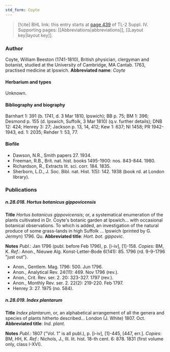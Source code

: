 ```yaml
---
std_form: Coyte
---
```


> [!cite] BHL link: this entry starts at [page 439](https://www.biodiversitylibrary.org/page/33266116) of TL-2 Suppl. IV.
> Supporting pages: [[Abbreviations|abbreviations]], [[Layout key|layout key]].

### Author

Coyte, William Beeston (1741-1810), British physician, clergyman and botanist, studied at the University of Cambridge, MA Cantab. 1763, practised medicine at Ipswich. 
**Abbreviated name**: *Coyte*

#### Herbarium and types

Unknown.

#### Bibliography and biography

Barnhart 1: 391 (b. 1741, d. 3 Mar 1810, Ipswich); BB p. 75; BM 1: 396; Desmond p. 155 (d. Ipswich, Suffolk, 3 Mar 1810) (q.v. further details); DNB 12: 424; Henrey 3: 27; Jackson p. 13, 14, 412; Kew 1: 637; NI 1458; PR 1942-1943, ed. 1: 2035; Rehder 1: 53, 77.

#### Biofile

- Dawson, N.R., Smith papers 27. 1934.
- Freeman, R.B., Brit. nat. hist. books 1495-1900: nos. 843-844. 1980.
- Richardson, R., Extracts lit. sci. corr. 184. 1835.
- Sherborn, L.D., J. Soc. Bibl. nat. Hist. 1(5): 142. 1938 (book rd. at London library).

### Publications

##### n.28.018. Hortus botanicus gippovicensis

**Title**
*Hortus botanicus gippovicensis*; or, a systematical enumeration of the plants cultivated in Dr. Coyte's botanic garden at Ipswich... with occasional botanical observations. To which is added, an investigation of the natural produce of some grass-lands in high Suffolk ... Ipswich (printed by G. Jermyn) 1796. Qu.
**Abbreviated title**: *Hort. bot. gippovic.*

**Notes**
*Publ*.: Jan 1796 (publ. before Feb 1796), p. \[i-iv\], \[1\]-158. *Copies*: BM, K.
*Ref*.: Anon., Nieuwe Alg. Konst-Letter-Bode 6(141): 85. 1796 (rd. 9-9-1796 "just out").
- Anon., Gentlem. Mag. 1796: 500. Jun 1796.
- Anon., Analytical Rev. 24(11): 469. Nov 1796 (rev.).
- Anon., Crit. Rev. ser. 2. 20: 323-327. 1797 (rev.).
- Anon., Monthly Rev. ser. 2. 22(2): 219-220. Feb 1797.
- Henrey 3: 27. 1975 (no. 584).

##### n.28.019. Index plantarum

**Title**
*Index plantarum*, or, an alphabetical arrangement of all the genera and species of plants hitherto described... London (J. White) 1807. Oct.
**Abbreviated title**: *Ind. plant.*

**Notes**
*Publ*.: 1807 ("Vol. 1" is all publ.), p. \[i-iv\], \[1\]-445, \[447, err.\]. *Copies*: BM, HH, K.
*Ref*.: Nichols, J., III. lit. hist. 18-th cent. 6: 878. 1831 (first volume only, class I-XVI).

